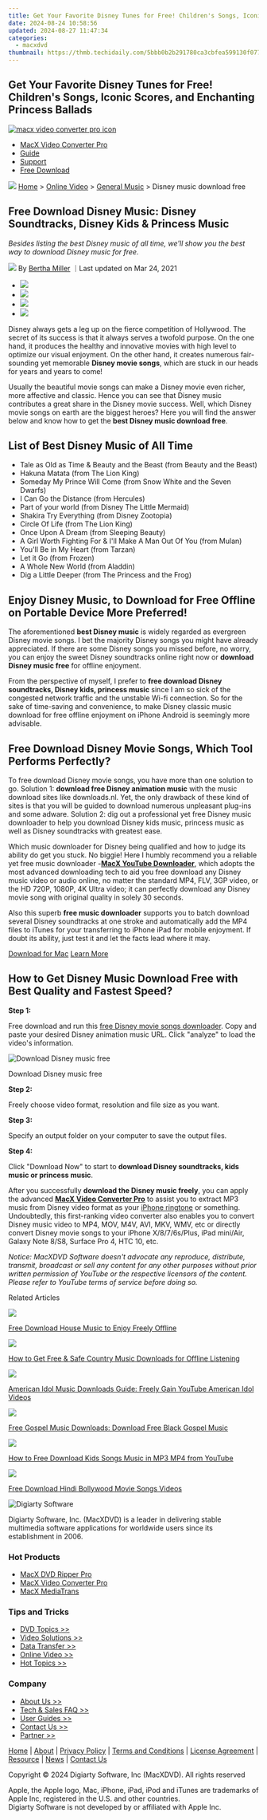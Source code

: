 ```yaml
---
title: Get Your Favorite Disney Tunes for Free! Children's Songs, Iconic Scores, and Enchanting Princess Ballads
date: 2024-08-24 10:58:56
updated: 2024-08-27 11:47:34
categories:
  - macxdvd
thumbnail: https://thmb.techidaily.com/5bbb0b2b291780ca3cbfea599130f07779f3c6fbfd15f1bfb20995977850f864.jpg
---
```


## Get Your Favorite Disney Tunes for Free! Children's Songs, Iconic Scores, and Enchanting Princess Ballads

[![macx video converter pro icon](https://www.macxdvd.com/mac-dvd-video-converter-how-to/../image-style/new-seo/icon11.png)](https://tools.techidaily.com/macxdvd/products/)

* [MacX Video Converter Pro](https://tools.techidaily.com/macxdvd/products/)
* [Guide](https://tools.techidaily.com/macxdvd/products/)
* [Support](https://tools.techidaily.com/macxdvd/products/)
* [Free Download](https://tools.techidaily.com/macxdvd/products/)



![](https://www.macxdvd.com/mac-dvd-video-converter-how-to/../image-style/new-seo/icon7.png) [Home](https://tools.techidaily.com/macxdvd/products/) \> [Online Video](https://tools.techidaily.com/macxdvd/products/) \> [General Music](https://tools.techidaily.com/macxdvd/products/) \> Disney music download free

## Free Download Disney Music: Disney Soundtracks, Disney Kids & Princess Music



_Besides listing the best Disney music of all time, we'll show you the best way to download Disney music for free._

![](https://www.macxdvd.com/mac-dvd-video-converter-how-to/../image-style/new-seo/icon6.png) By [Bertha Miller](https://www.linkedin.com/in/bertha-miller-7a324990/) ｜Last updated on Mar 24, 2021

* [![](https://www.macxdvd.com/mac-dvd-video-converter-how-to/../image-style/new-seo/share-fa.jpg)](https://www.facebook.com/sharer/sharer.php?u=https://www.macxdvd.com/mac-dvd-video-converter-how-to/best-disney-music-download-free.htm)
* [![](https://www.macxdvd.com/mac-dvd-video-converter-how-to/../image-style/new-seo/share-tw.jpg)](https://twitter.com/intent/tweet?url=https://www.macxdvd.com/mac-dvd-video-converter-how-to/best-disney-music-download-free.htm)
* [![](https://www.macxdvd.com/mac-dvd-video-converter-how-to/../image-style/new-seo/share-email.jpg)](https://www.macxdvd.com/mac-dvd-video-converter-how-to/mailto:info@example.com?&subject=&body=https://www.macxdvd.com/mac-dvd-video-converter-how-to/best-disney-music-download-free.htm)
* [![](https://www.macxdvd.com/mac-dvd-video-converter-how-to/../image-style/new-seo/share-in.jpg)](https://www.linkedin.com/shareArticle?mini=true&url=https://www.macxdvd.com/mac-dvd-video-converter-how-to/best-disney-music-download-free.htm&title=&summary=https://www.macxdvd.com/mac-dvd-video-converter-how-to/best-disney-music-download-free.htm&source=)

Disney always gets a leg up on the fierce competition of Hollywood. The secret of its success is that it always serves a twofold purpose. On the one hand, it produces the healthy and innovative movies with high level to optimize our visual enjoyment. On the other hand, it creates numerous fair-sounding yet memorable **Disney movie songs**, which are stuck in our heads for years and years to come!

Usually the beautiful movie songs can make a Disney movie even richer, more affective and classic. Hence you can see that Disney music contributes a great share in the Disney movie success. Well, which Disney movie songs on earth are the biggest heroes? Here you will find the answer below and know how to get the **best Disney music download free**.

## List of Best Disney Music of All Time 

* Tale as Old as Time & Beauty and the Beast (from Beauty and the Beast)
* Hakuna Matata (from The Lion King)
* Someday My Prince Will Come (from Snow White and the Seven Dwarfs)
* I Can Go the Distance (from Hercules)
* Part of your world (from Disney The Little Mermaid)
* Shakira Try Everything (from Disney Zootopia)
* Circle Of Life (from The Lion King)
* Once Upon A Dream (from Sleeping Beauty)
* A Girl Worth Fighting For & I'll Make A Man Out Of You (from Mulan)
* You'll Be in My Heart (from Tarzan)
* Let it Go (from Frozen)
* A Whole New World (from Aladdin)
* Dig a Little Deeper (from The Princess and the Frog)

## Enjoy Disney Music, to Download for Free Offline on Portable Device More Preferred! 

The aforementioned **best Disney music** is widely regarded as evergreen Disney movie songs. I bet the majority Disney songs you might have already appreciated. If there are some Disney songs you missed before, no worry, you can enjoy the sweet Disney soundtracks online right now or   **download Disney music free** for offline enjoyment.

From the perspective of myself, I prefer to **free download Disney soundtracks, Disney kids, princess music** since I am so sick of the congested network traffic and the unstable Wi-fi connection. So for the sake of time-saving and convenience, to make Disney classic music download for free offline enjoyment on iPhone Android is seemingly more advisable. 

## Free Download Disney Movie Songs, Which Tool Performs Perfectly? 

To free download Disney movie songs, you have more than one solution to go. Solution 1: **download free Disney animation music** with the music download sites like downloads.nl. Yet, the only drawback of these kind of sites is that you will be guided to download numerous unpleasant plug-ins and some adware. Solution 2: dig out a professional yet free Disney music downloader to help you download Disney kids music, princess music as well as Disney soundtracks with greatest ease.

Which music downloader for Disney being qualified and how to judge its ability do get you stuck. No biggie! Here I humbly recommend you a reliable yet free music downloader -[**MacX YouTube Downloader**](https://tools.techidaily.com/macxdvd/products/), which adopts the most advanced downloading tech to aid you free download any Disney music video or audio online, no matter the standard MP4, FLV, 3GP video, or the HD 720P, 1080P, 4K Ultra video; it can perfectly download any Disney movie song with original quality in solely 30 seconds.

Also this superb   **free music downloader** supports you to batch download several Disney soundtracks at one stroke and automatically add the MP4 files to iTunes for your transferring to iPhone iPad for mobile enjoyment. If doubt its ability, just test it and let the facts lead where it may. 

[Download for Mac](https://tools.techidaily.com/macxdvd/products/) [Learn More](https://tools.techidaily.com/macxdvd/products/) 

## How to Get Disney Music Download Free with Best Quality and Fastest Speed? 

**Step 1:** 

Free download and run this [free Disney movie songs downloader](https://tools.techidaily.com/macxdvd/products/). Copy and paste your desired Disney animation music URL. Click "analyze" to load the video's information.

![Download Disney music free](https://www.macxdvd.com/mac-dvd-video-converter-how-to/article-image/myd-liuli-052601.jpg) 

Download Disney music free

**Step 2:** 

Freely choose video format, resolution and file size as you want. 

**Step 3:** 

Specify an output folder on your computer to save the output files. 

**Step 4:** 

Click "Download Now" to start to **download Disney soundtracks, kids music or princess music**. 

After you successfully **download the Disney music freely**, you can apply the advanced [**MacX Video Converter Pro**](https://tools.techidaily.com/macxdvd/products/) to assist you to extract MP3 music from Disney video format as your [iPhone ringtone](https://tools.techidaily.com/macxdvd/products/) or something. Undoubtedly, this first-ranking video converter also enables you to convert Disney music video to MP4, MOV, M4V, AVI, MKV, WMV, etc or directly convert Disney movie songs to your iPhone X/8/7/6s/Plus, iPad mini/Air, Galaxy Note 8/S8, Surface Pro 4, HTC 10, etc.

_Notice: MacXDVD Software doesn't advocate any reproduce, distribute, transmit, broadcast or sell any content for any other purposes without prior written permission of YouTube or the respective licensors of the content. Please refer to YouTube terms of service before doing so._ 



Related Articles

![](https://www.macxdvd.com/mac-dvd-video-converter-how-to/../image-style/new-seo/pic7.jpg)

[Free Download House Music to Enjoy Freely Offline](https://tools.techidaily.com/macxdvd/products/) 

![](https://www.macxdvd.com/mac-dvd-video-converter-how-to/../image-style/new-seo/pic6.jpg)

[How to Get Free & Safe Country Music Downloads for Offline Listening](https://tools.techidaily.com/macxdvd/products/) 

![](https://www.macxdvd.com/mac-dvd-video-converter-how-to/../image-style/new-seo/pic5.jpg)

[American Idol Music Downloads Guide: Freely Gain YouTube American Idol Videos](https://tools.techidaily.com/macxdvd/products/) 

![](https://www.macxdvd.com/mac-dvd-video-converter-how-to/../image-style/new-seo/pic4.jpg)

[Free Gospel Music Downloads: Download Free Black Gospel Music](https://tools.techidaily.com/macxdvd/products/) 

![](https://www.macxdvd.com/mac-dvd-video-converter-how-to/../image-style/new-seo/pic3.jpg)

[How to Free Download Kids Songs Music in MP3 MP4 from YouTube](https://tools.techidaily.com/macxdvd/products/) 

![](https://www.macxdvd.com/mac-dvd-video-converter-how-to/../image-style/new-seo/pic2.jpg)

[Free Download Hindi Bollywood Movie Songs Videos](https://tools.techidaily.com/macxdvd/products/) 



![Digiarty Software](https://www.macxdvd.com/mac-dvd-video-converter-how-to/../icon/logo.png) 

Digiarty Software, Inc. (MacXDVD) is a leader in delivering stable multimedia software applications for worldwide users since its establishment in 2006.

### Hot Products

* [MacX DVD Ripper Pro](https://tools.techidaily.com/macxdvd/products/)
* [MacX Video Converter Pro](https://tools.techidaily.com/macxdvd/products/)
* [MacX MediaTrans](https://tools.techidaily.com/macxdvd/products/)

### Tips and Tricks

* [DVD Topics >>](https://tools.techidaily.com/macxdvd/products/)
* [Video Solutions >>](https://tools.techidaily.com/macxdvd/products/)
* [Data Transfer >>](https://tools.techidaily.com/macxdvd/products/)
* [Online Video >>](https://tools.techidaily.com/macxdvd/products/)
* [Hot Topics >>](https://tools.techidaily.com/macxdvd/products/)

### Company

* [About Us >>](https://tools.techidaily.com/macxdvd/products/)
* [Tech & Sales FAQ >>](https://tools.techidaily.com/macxdvd/products/)
* [User Guides >>](https://tools.techidaily.com/macxdvd/products/)
* [Contact Us >>](https://tools.techidaily.com/macxdvd/products/)
* [Partner >>](https://tools.techidaily.com/macxdvd/products/)



[Home](https://tools.techidaily.com/macxdvd/products/) | [About](https://tools.techidaily.com/macxdvd/products/) | [Privacy Policy](https://tools.techidaily.com/macxdvd/products/) | [Terms and Conditions](https://tools.techidaily.com/macxdvd/products/) | [License Agreement](https://tools.techidaily.com/macxdvd/products/) | [Resource](https://tools.techidaily.com/macxdvd/products/) | [News](https://tools.techidaily.com/macxdvd/products/) | [Contact Us](https://tools.techidaily.com/macxdvd/products/)

Copyright © 2024 Digiarty Software, Inc (MacXDVD). All rights reserved

Apple, the Apple logo, Mac, iPhone, iPad, iPod and iTunes are trademarks of Apple Inc, registered in the U.S. and other countries.  
Digiarty Software is not developed by or affiliated with Apple Inc.

<ins class="adsbygoogle"
     style="display:block"
     data-ad-format="autorelaxed"
     data-ad-client="ca-pub-7571918770474297"
     data-ad-slot="1223367746"></ins>



<ins class="adsbygoogle"
     style="display:block"
     data-ad-client="ca-pub-7571918770474297"
     data-ad-slot="8358498916"
     data-ad-format="auto"
     data-full-width-responsive="true"></ins>
